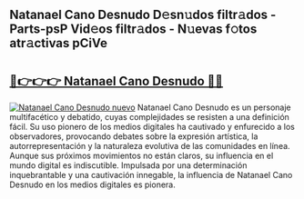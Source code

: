 ## Natanael Cano Desnudo D𝚎sn𝚞dos filtr𝚊dos - Parts-psP Vid𝚎os filtr𝚊dos - N𝚞evas f𝚘tos atr𝚊ctivas pCiVe

# <h2><a href="http://mbati9.tromn.icu/?c=Natanael+Cano+Desnudo">🔗👉👉👉 Natanael Cano Desnudo 🔗🔗</a></h2>

[![Natanael Cano Desnudo nuevo](https://i.imgur.com/pEAQMta.gif)](http://mbati9.tromn.icu/?c=Natanael+Cano+Desnudo)
Natanael Cano Desnudo es un personaje multifacético y debatido, cuyas complejidades se resisten a una definición fácil.  Su uso pionero de los medios digitales ha cautivado y enfurecido a los observadores, provocando debates sobre la expresión artística, la autorrepresentación y la naturaleza evolutiva de las comunidades en línea. Aunque sus próximos movimientos no están claros, su influencia en el mundo digital es indiscutible. Impulsada por una determinación inquebrantable y una cautivación innegable, la influencia de Natanael Cano Desnudo en los medios digitales es pionera.
